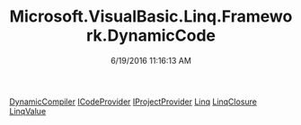 ﻿---
title: Microsoft.VisualBasic.Linq.Framework.DynamicCode
date: 6/19/2016 11:16:13 AM
---

[DynamicCompiler](T-Microsoft.VisualBasic.Linq.Framework.DynamicCode.DynamicCompiler.html)
[ICodeProvider](T-Microsoft.VisualBasic.Linq.Framework.DynamicCode.ICodeProvider.html)
[IProjectProvider](T-Microsoft.VisualBasic.Linq.Framework.DynamicCode.IProjectProvider.html)
[Linq](T-Microsoft.VisualBasic.Linq.Framework.DynamicCode.Linq.html)
[LinqClosure](T-Microsoft.VisualBasic.Linq.Framework.DynamicCode.LinqClosure.html)
[LinqValue](T-Microsoft.VisualBasic.Linq.Framework.DynamicCode.LinqValue.html)
